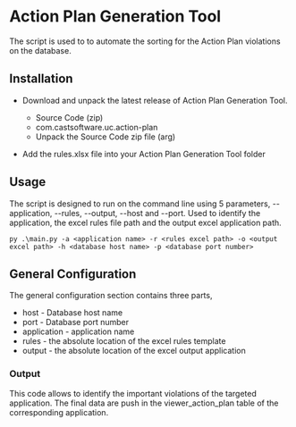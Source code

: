 # Action Plan Generation Tool

The script is used to to automate the sorting for the Action Plan violations on the database.   

## Installation

* Download and unpack the latest release of Action Plan Generation Tool.
    * Source Code (zip)
    * com.castsoftware.uc.action-plan
    * Unpack the Source Code zip file (arg)

* Add the rules.xlsx file into your Action Plan Generation Tool folder

  
## Usage
The script is designed to run on the command line using 5 parameters, --application, --rules, --output, --host and --port. Used to identify the application, the excel rules file path and the output excel application path.

    py .\main.py -a <application name> -r <rules excel path> -o <output excel path> -h <database host name> -p <database port number>

## General Configuration
The general configuration section contains three parts, 
* host - Database host name
* port - Database port number 
* application - application name
* rules - the absolute location of the excel rules template
* output - the absolute location of the excel output application 

### Output 

This code allows to identify the important violations of the targeted application. The final data are push in the viewer_action_plan table of the corresponding application.
   
